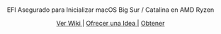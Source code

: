 

# 
<p align="center">
EFI Asegurado para Inicializar macOS Big Sur / Catalina en AMD Ryzen
</p>
  
<p align="center">
  <a href="https://github.com/gusgeek/Ryzentosh-AMD-EFI/wiki"> Ver Wiki </a> | <a href="https://github.com/gusgeek/Ryzentosh-AMD-EFI/issues/new"> Ofrecer una Idea </a> | <a href="https://github.com/gusgeek/Ryzentosh-AMD-EFI/releases/latest"> Obtener </a>
  </strong>
</p>

